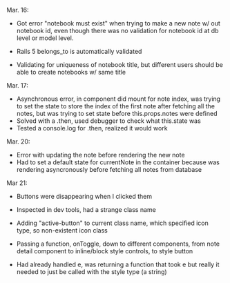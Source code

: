 Mar. 16:
- Got error "notebook must exist" when trying to make a new note w/ out notebook id, even though there was no validation for notebook id at db level or model level.
- Rails 5 belongs_to is automatically validated

- Validating for uniqueness of notebook title, but different users should be able to create notebooks w/ same title

Mar. 17:
- Asynchronous error, in component did mount for note index, was trying to set the state to store the index of the first note after fetching all the notes, but was trying to set state before this.props.notes were defined
- Solved with a .then, used debugger to check what this.state was
- Tested a console.log for .then, realized it would work

Mar. 20:
- Error with updating the note before rendering the new note
- Had to set a default state for currentNote in the container because was rendering asyncronously before fetching all notes from database

Mar 21:
- Buttons were disappearing when I clicked them
- Inspected in dev tools, had a strange class name
- Adding "active-button" to current class name, which specified icon type, so non-existent icon class

- Passing a function, onToggle, down to different components, from note detail component to inline/block style controls, to style button
- Had already handled e, was returning a function that took e but really it needed to just be called with the style type (a string)
